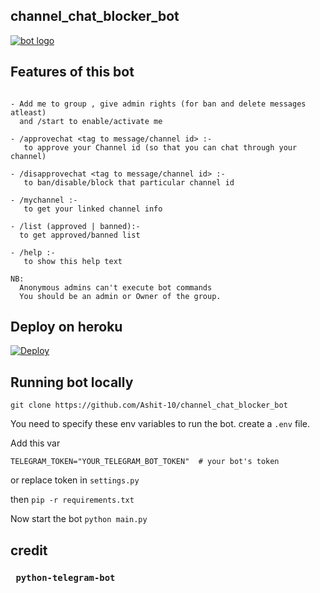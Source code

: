 ## channel_chat_blocker_bot


[![bot logo](https://telegra.ph/file/6e53c92afb8f1784fb86b.jpg)](https://github.com/Ashit-10/channel_chat_blocker_bot)

## Features of this bot
```

- Add me to group , give admin rights (for ban and delete messages atleast)
  and /start to enable/activate me

- /approvechat <tag to message/channel id> :-
   to approve your Channel id (so that you can chat through your channel)

- /disapprovechat <tag to message/channel id> :-
   to ban/disable/block that particular channel id

- /mychannel :- 
   to get your linked channel info

- /list (approved | banned):-
  to get approved/banned list 

- /help :-
   to show this help text

NB:  
  Anonymous admins can't execute bot commands
  You should be an admin or Owner of the group.
```
## Deploy on heroku

[![Deploy](https://www.herokucdn.com/deploy/button.svg)](https://heroku.com/deploy)

## Running bot locally
```
git clone https://github.com/Ashit-10/channel_chat_blocker_bot
```

You need to specify these env variables to run the bot. create a `.env` file.

Add this var 
```
TELEGRAM_TOKEN="YOUR_TELEGRAM_BOT_TOKEN"  # your bot's token
```
or replace token in `settings.py`

then `pip -r requirements.txt`

Now start the bot
`python main.py`



## credit

### ``` python-telegram-bot```
